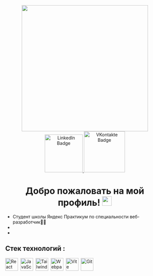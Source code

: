 <div id="header" align="center">
  <img src="https://static.tildacdn.com/tild3835-3363-4132-b064-396437363438/working.png" width="400"/>
  <div id="badges">
  <a href="https://linkedin.com/in/ruslan-zykov/">
    <img src="https://img.shields.io/badge/Linkedin-blue?style=for-the-badge&logo=linkedin&logoColor=white" alt="LinkedIn Badge" width="120"/>
  </a>
  <a href="https://vk.com/r_u_sl_i_k">
    <img src="https://img.shields.io/badge/Vkontakte-blue?style=for-the-badge&logo=vk&logoColor=white" alt="VKontakte Badge" width="130"/>
  </a>
</div>
</div>
<div id="badges" align="center">
<img src="https://komarev.com/ghpvc/?username=ZykovRuslan&style=flat-square&color=blue" alt=""/>
<h1>
  Добро пожаловать на мой профиль!
  <img src="https://media.giphy.com/media/hvRJCLFzcasrR4ia7z/giphy.gif" width="30px"/>
</h1>
</div>
<div>
  <ul>
    <li>Студент школы Яндекс Практикум по специальности веб-разработчик👨‍💻
    <li>
    <li>
  <ul>
</div>
<h2>Стек технологий :</h2>
<div>
  <img src="https://cdn.icon-icons.com/icons2/2415/PNG/512/react_original_logo_icon_146374.png" title="React" alt="React" width="40" height="40"/>&nbsp;
  <img src="https://cdn.icon-icons.com/icons2/2107/PNG/512/file_type_js_icon_130510.png" title="JavaScript" alt="JavaScript" width="40" height="40"/>&nbsp;
  <img src="https://cdn.icon-icons.com/icons2/2107/PNG/512/file_type_tailwind_icon_130128.png" title="Tailwind" alt="Tailwind" width="40" height="40"/>&nbsp;
  <img src="https://img.icons8.com/color/512/webpack.png" title="Webpack" alt="Webpack" width="40" height="40"/>&nbsp;
  <img src="https://avatars.mds.yandex.net/i?id=e70afc3673aa8dcc4ec30e277b3a35d6-6994724-images-thumbs&ref=rim&n=33&w=453&h=300" title="Vite" alt="Vite" width="40" height="40"/>&nbsp;
  <img src="https://cdn.icon-icons.com/icons2/2699/PNG/512/git_scm_logo_icon_170096.png" title="Git" **alt="Git" width="40" height="40"/>
</div>

